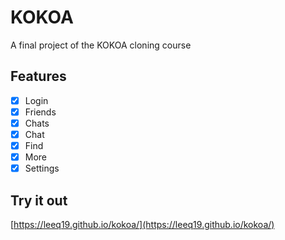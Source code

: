 # KOKOA

A final project of the KOKOA cloning course

## Features

- [x] Login
- [x] Friends
- [x] Chats
- [x] Chat
- [x] Find
- [x] More
- [x] Settings

## Try it out

[https://leeq19.github.io/kokoa/](https://leeq19.github.io/kokoa/)